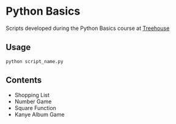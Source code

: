 # Python Basics

Scripts developed during the Python Basics course at [Treehouse](https://teamtreehouse.com)

## Usage

```shell
python script_name.py
```

## Contents

+ Shopping List
+ Number Game
+ Square Function
+ Kanye Album Game 
